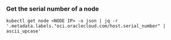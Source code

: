 ### Get the serial number of a node
```
kubectl get node <NODE IP> -o json | jq -r '.metadata.labels."oci.oraclecloud.com/host.serial_number" | ascii_upcase'
```
